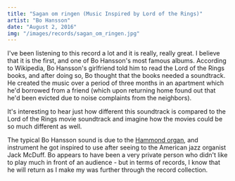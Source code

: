 ```yaml
---
title: "Sagan om ringen (Music Inspired by Lord of the Rings)"
artist: "Bo Hansson"
date: "August 2, 2016"
img: "/images/records/sagan_om_ringen.jpg"
---
```


I've been listening to this record a lot and it is really, really great. I believe that it is the first, and one of Bo Hansson's most famous albums. According to Wikipedia, Bo Hansson's girlfriend told him to read the Lord of the Rings books, and after doing so, Bo thought that the books needed a soundtrack. He created the music over a period of three months in an apartment which he'd borrowed from a friend (which upon returning home found out that he'd been evicted due to noise complaints from the neighbors).

It's interesting to hear just how different this soundtrack is compared to the Lord of the Rings movie soundtrack and imagine how the movies could be so much different as well.

The typical Bo Hansson sound is due to the [Hammond organ](https://en.wikipedia.org/wiki/Hammond_organ), and instrument he got inspired to use after seeing to the American jazz organist Jack McDuff. Bo appears to have been a very private person who didn't like to play much in front of an audience - but in terms of records, I know that he will return as I make my was further through the record collection.